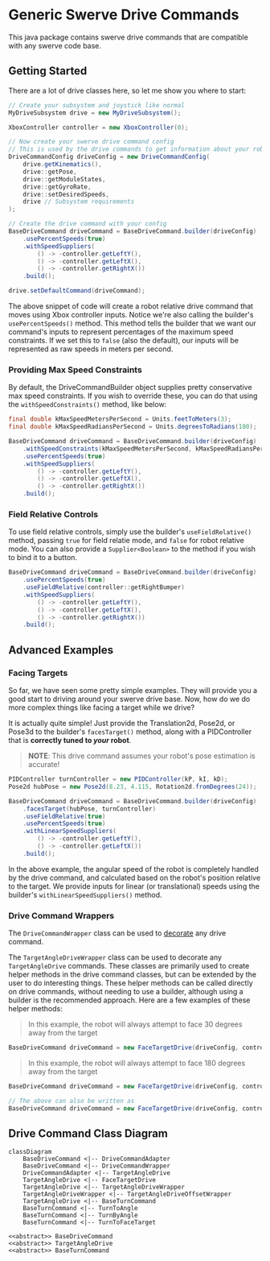 # Generic Swerve Drive Commands
This java package contains swerve drive commands that are compatible with any swerve code base.

## Getting Started
There are a lot of drive classes here, so let me show you where to start:

```java
// Create your subsystem and joystick like normal
MyDriveSubsystem drive = new MyDriveSubsystem();

XboxController controller = new XboxController(0);

// Now create your swerve drive command config
// This is used by the drive commands to get information about your robot's current state, and provide desired chassis speed outputs based on that state. Currently, this state information includes your estimated robot pose, current module states, and gyro rate in radians per second
DriveCommandConfig driveConfig = new DriveCommandConfig(
    drive.getKinematics(),
    drive::getPose,
    drive::getModuleStates,
    drive::getGyroRate,
    drive::setDesiredSpeeds,
    drive // Subsystem requirements
);

// Create the drive command with your config
BaseDriveCommand driveCommand = BaseDriveCommand.builder(driveConfig)
    .usePercentSpeeds(true)
    .withSpeedSuppliers(
        () -> -controller.getLeftY(),
        () -> -controller.getLeftX(),
        () -> -controller.getRightX())
    .build();

drive.setDefaultCommand(driveCommand);
```

The above snippet of code will create a robot relative drive command that moves using Xbox controller inputs. Notice we're also calling the builder's `usePercentSpeeds()` method. This method tells the builder that we want our command's inputs to represent percentages of the maximum speed constraints. If we set this to `false` (also the default), our inputs will be represented as raw speeds in meters per second.

### Providing Max Speed Constraints
By default, the DriveCommandBuilder object supplies pretty conservative max speed constraints. If you wish to override these, you can do that using the `withSpeedConstraints()` method, like below:
```java
final double kMaxSpeedMetersPerSecond = Units.feetToMeters(3);
final double kMaxSpeedRadiansPerSecond = Units.degreesToRadians(180);

BaseDriveCommand driveCommand = BaseDriveCommand.builder(driveConfig)
    .withSpeedConstraints(kMaxSpeedMetersPerSecond, kMaxSpeedRadiansPerSecond);
    .usePercentSpeeds(true)
    .withSpeedSuppliers(
        () -> -controller.getLeftY(),
        () -> -controller.getLeftX(),
        () -> -controller.getRightX())
    .build();
```

### Field Relative Controls
To use field relative controls, simply use the builder's `useFieldRelative()` method, passing `true` for field relatie mode, and `false` for robot relative mode. You can also provide a `Supplier<Boolean>` to the method if you wish to bind it to a button.

```java
BaseDriveCommand driveCommand = BaseDriveCommand.builder(driveConfig)
    .usePercentSpeeds(true)
    .useFieldRelative(controller::getRightBumper)
    .withSpeedSuppliers(
        () -> -controller.getLeftY(),
        () -> -controller.getLeftX(),
        () -> -controller.getRightX())
    .build();
```

## Advanced Examples
### Facing Targets
So far, we have seen some pretty simple examples. They will provide you a good start to driving around your swerve drive base. Now, how do we do more complex things like facing a target while we drive?

It is actually quite simple! Just provide the Translation2d, Pose2d, or Pose3d to the builder's `facesTarget()` method, along with a PIDController that is **correctly tuned to *your* robot**. 
> **NOTE**: This drive command assumes your robot's pose estimation is accurate!
```java
PIDController turnController = new PIDController(kP, kI, kD);
Pose2d hubPose = new Pose2d(8.23, 4.115, Rotation2d.fromDegrees(24));

BaseDriveCommand driveCommand = BaseDriveCommand.builder(driveConfig)
    .facesTarget(hubPose, turnController)
    .useFieldRelative(true)
    .usePercentSpeeds(true)
    .withLinearSpeedSuppliers(
        () -> -controller.getLeftY(),
        () -> -controller.getLeftX())
    .build();
```

In the above example, the angular speed of the robot is completely handled by the drive command, and calculated based on the robot's position relative to the target. We provide inputs for linear (or translational) speeds using the builder's `withLinearSpeedSuppliers()` method.

### Drive Command Wrappers
The `DriveCommandWrapper` class can be used to [decorate](https://en.wikipedia.org/wiki/Decorator_pattern) any drive command.

The `TargetAngleDriveWrapper` class can be used to decorate any `TargetAngleDrive` commands. These classes are primarily used to create helper methods in the drive command classes, but can be extended by the user to do interesting things. These helper methods can be called directly on drive commands, without needing to use a builder, although using a builder is the recommended approach. Here are a few examples of these helper methods:

> In this example, the robot will always attempt to face 30 degrees away from the target
```java
BaseDriveCommand driveCommand = new FaceTargetDrive(driveConfig, controller, target).withAngleOffset(Rotation2d.fromDegrees(30));
```
> In this example, the robot will always attempt to face 180 degrees away from the target
```java
BaseDriveCommand driveCommand = new FaceTargetDrive(driveConfig, controller, target).withAngleOffset(Rotation2d.fromDegrees(180));

// The above can also be written as
BaseDriveCommand driveCommand = new FaceTargetDrive(driveConfig, controller, target).facingAway();
```



## Drive Command Class Diagram
```mermaid
classDiagram
    BaseDriveCommand <|-- DriveCommandAdapter
    BaseDriveCommand <|-- DriveCommandWrapper
    DriveCommandAdapter <|-- TargetAngleDrive
    TargetAngleDrive <|-- FaceTargetDrive
    TargetAngleDrive <|-- TargetAngleDriveWrapper
    TargetAngleDriveWrapper <|-- TargetAngleDriveOffsetWrapper
    TargetAngleDrive <|-- BaseTurnCommand
    BaseTurnCommand <|-- TurnToAngle
    BaseTurnCommand <|-- TurnByAngle
    BaseTurnCommand <|-- TurnToFaceTarget

<<abstract>> BaseDriveCommand
<<abstract>> TargetAngleDrive
<<abstract>> BaseTurnCommand
```
